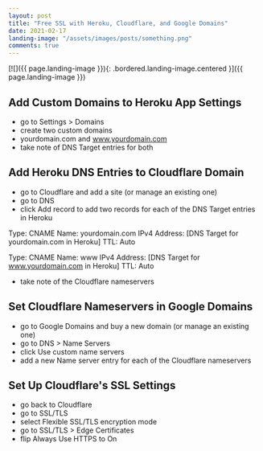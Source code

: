 ```yaml
---
layout: post
title: "Free SSL with Heroku, Cloudflare, and Google Domains"
date: 2021-02-17
landing-image: "/assets/images/posts/something.png"
comments: true
---
```


[![]({{ page.landing-image }}){: .bordered.landing-image.centered }]({{ page.landing-image }})

## Add Custom Domains to Heroku App Settings

- go to Settings > Domains
- create two custom domains
- yourdomain.com and www.yourdomain.com
- take note of DNS Target entries for both

## Add Heroku DNS Entries to Cloudflare Domain

- go to Cloudflare and add a site (or manage an existing one)
- go to DNS
- click Add record to add two records for each of the DNS Target entries in Heroku

Type: CNAME
Name: yourdomain.com
IPv4 Address: [DNS Target for yourdomain.com in Heroku]
TTL: Auto

Type: CNAME
Name: www
IPv4 Address: [DNS Target for www.yourdomain.com in Heroku]
TTL: Auto

- take note of the Cloudflare nameservers

## Set Cloudflare Nameservers in Google Domains

- go to Google Domains and buy a new domain (or manage an existing one)
- go to DNS > Name Servers
- click Use custom name servers
- add a new Name server entry for each of the Cloudflare nameservers

## Set Up Cloudflare's SSL Settings

- go back to Cloudflare
- go to SSL/TLS
- select Flexible SSL/TLS encryption mode
- go to SSL/TLS > Edge Certificates
- flip Always Use HTTPS to On
